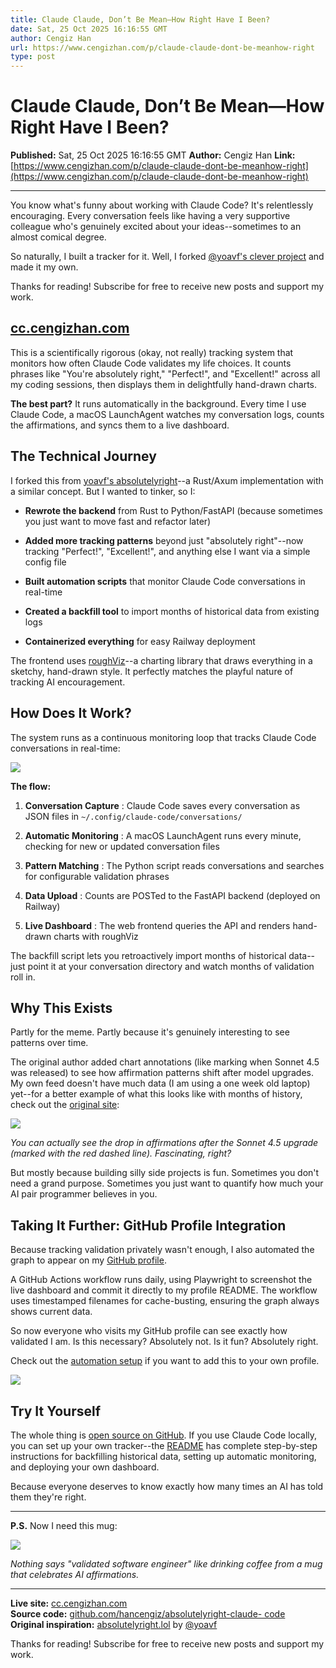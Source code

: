 ```yaml
---
title: Claude Claude, Don’t Be Mean—How Right Have I Been?
date: Sat, 25 Oct 2025 16:16:55 GMT
author: Cengiz Han
url: https://www.cengizhan.com/p/claude-claude-dont-be-meanhow-right
type: post
---
```


# Claude Claude, Don’t Be Mean—How Right Have I Been?

**Published:** Sat, 25 Oct 2025 16:16:55 GMT
**Author:** Cengiz Han
**Link:** [https://www.cengizhan.com/p/claude-claude-dont-be-meanhow-right](https://www.cengizhan.com/p/claude-claude-dont-be-meanhow-right)

---

You know what's funny about working with Claude Code? It's relentlessly
encouraging. Every conversation feels like having a very supportive colleague
who's genuinely excited about your ideas--sometimes to an almost comical
degree.

So naturally, I built a tracker for it. Well, I forked [@yoavf's clever
project](https://absolutelyright.lol/) and made it my own.

Thanks for reading! Subscribe for free to receive new posts and support my
work.

##  **[cc.cengizhan.com](https://cc.cengizhan.com/)**

This is a scientifically rigorous (okay, not really) tracking system that
monitors how often Claude Code validates my life choices. It counts phrases
like "You're absolutely right," "Perfect!", and "Excellent!" across all my
coding sessions, then displays them in delightfully hand-drawn charts.

 **The best part?** It runs automatically in the background. Every time I use
Claude Code, a macOS LaunchAgent watches my conversation logs, counts the
affirmations, and syncs them to a live dashboard.

##  **The Technical Journey**

I forked this from [yoavf's
absolutelyright](https://github.com/yoavf/absolutelyright)--a Rust/Axum
implementation with a similar concept. But I wanted to tinker, so I:

  *  **Rewrote the backend** from Rust to Python/FastAPI (because sometimes you just want to move fast and refactor later)

  *  **Added more tracking patterns** beyond just "absolutely right"--now tracking "Perfect!", "Excellent!", and anything else I want via a simple config file

  *  **Built automation scripts** that monitor Claude Code conversations in real-time

  *  **Created a backfill tool** to import months of historical data from existing logs

  *  **Containerized everything** for easy Railway deployment

The frontend uses [roughViz](https://www.jwilber.me/roughviz/)--a charting
library that draws everything in a sketchy, hand-drawn style. It perfectly
matches the playful nature of tracking AI encouragement.

##  **How Does It Work?**

The system runs as a continuous monitoring loop that tracks Claude Code
conversations in real-time:

[![](https://substackcdn.com/image/fetch/$s_!NBDG!,w_1456,c_limit,f_auto,q_auto:good,fl_progressive:steep/https%3A%2F%2Fsubstack-post-media.s3.amazonaws.com%2Fpublic%2Fimages%2Fe5b9e212-a09b-4200-8e6d-74513599e8b1_784x86.png)](https://substackcdn.com/image/fetch/$s_!NBDG!,f_auto,q_auto:good,fl_progressive:steep/https%3A%2F%2Fsubstack-post-media.s3.amazonaws.com%2Fpublic%2Fimages%2Fe5b9e212-a09b-4200-8e6d-74513599e8b1_784x86.png)

 **The flow:**

  1.  **Conversation Capture** : Claude Code saves every conversation as JSON files in `~/.config/claude-code/conversations/`

  2.  **Automatic Monitoring** : A macOS LaunchAgent runs every minute, checking for new or updated conversation files

  3.  **Pattern Matching** : The Python script reads conversations and searches for configurable validation phrases

  4.  **Data Upload** : Counts are POSTed to the FastAPI backend (deployed on Railway)

  5.  **Live Dashboard** : The web frontend queries the API and renders hand-drawn charts with roughViz

The backfill script lets you retroactively import months of historical data--
just point it at your conversation directory and watch months of validation
roll in.

##  **Why This Exists**

Partly for the meme. Partly because it's genuinely interesting to see patterns
over time.

The original author added chart annotations (like marking when Sonnet 4.5 was
released) to see how affirmation patterns shift after model upgrades. My own
feed doesn't have much data (I am using a one week old laptop) yet--for a
better example of what this looks like with months of history, check out the
[original site](https://absolutelyright.lol/):

[![](https://substackcdn.com/image/fetch/$s_!39I5!,w_1456,c_limit,f_auto,q_auto:good,fl_progressive:steep/https%3A%2F%2Fsubstack-post-media.s3.amazonaws.com%2Fpublic%2Fimages%2F31e46193-9422-4317-b21b-81a53aa450f3_1656x1338.png)](https://substackcdn.com/image/fetch/$s_!39I5!,f_auto,q_auto:good,fl_progressive:steep/https%3A%2F%2Fsubstack-post-media.s3.amazonaws.com%2Fpublic%2Fimages%2F31e46193-9422-4317-b21b-81a53aa450f3_1656x1338.png)

 _You can actually see the drop in affirmations after the Sonnet 4.5 upgrade
(marked with the red dashed line). Fascinating, right?_

But mostly because building silly side projects is fun. Sometimes you don't
need a grand purpose. Sometimes you just want to quantify how much your AI
pair programmer believes in you.

##  **Taking It Further: GitHub Profile Integration**

Because tracking validation privately wasn't enough, I also automated the
graph to appear on my [GitHub profile](https://github.com/hancengiz).

A GitHub Actions workflow runs daily, using Playwright to screenshot the live
dashboard and commit it directly to my profile README. The workflow uses
timestamped filenames for cache-busting, ensuring the graph always shows
current data.

So now everyone who visits my GitHub profile can see exactly how validated I
am. Is this necessary? Absolutely not. Is it fun? Absolutely right.

Check out the [automation
setup](https://github.com/hancengiz/hancengiz/tree/main/absolutely-right) if
you want to add this to your own profile.

[![](https://substackcdn.com/image/fetch/$s_!n_mq!,w_1456,c_limit,f_auto,q_auto:good,fl_progressive:steep/https%3A%2F%2Fsubstack-post-media.s3.amazonaws.com%2Fpublic%2Fimages%2Fc9aaefcf-5d37-425f-bafd-31988bf621e7_30x30.png)](https://substackcdn.com/image/fetch/$s_!n_mq!,f_auto,q_auto:good,fl_progressive:steep/https%3A%2F%2Fsubstack-post-media.s3.amazonaws.com%2Fpublic%2Fimages%2Fc9aaefcf-5d37-425f-bafd-31988bf621e7_30x30.png)

##  **Try It Yourself**

The whole thing is [open source on
GitHub](https://github.com/hancengiz/absolutelyright-claude-code). If you use
Claude Code locally, you can set up your own tracker--the
[README](https://github.com/hancengiz/absolutelyright-claude-code#readme) has
complete step-by-step instructions for backfilling historical data, setting up
automatic monitoring, and deploying your own dashboard.

Because everyone deserves to know exactly how many times an AI has told them
they're right.

* * *

 **P.S.** Now I need this mug:

[![](https://substackcdn.com/image/fetch/$s_!wZly!,w_1456,c_limit,f_auto,q_auto:good,fl_progressive:steep/https%3A%2F%2Fsubstack-post-media.s3.amazonaws.com%2Fpublic%2Fimages%2F3ba81503-88c3-4f9a-bf53-b45815312283_283x283.png)](https://substackcdn.com/image/fetch/$s_!wZly!,f_auto,q_auto:good,fl_progressive:steep/https%3A%2F%2Fsubstack-post-media.s3.amazonaws.com%2Fpublic%2Fimages%2F3ba81503-88c3-4f9a-bf53-b45815312283_283x283.png)

 _Nothing says "validated software engineer" like drinking coffee from a mug
that celebrates AI affirmations._

* * *

 **Live site:** [cc.cengizhan.com](https://cc.cengizhan.com/)  
 **Source code:** [github.com/hancengiz/absolutelyright-claude-
code](https://github.com/hancengiz/absolutelyright-claude-code)  
 **Original inspiration:** [absolutelyright.lol](https://absolutelyright.lol/)
by [@yoavf](https://github.com/yoavf)

Thanks for reading! Subscribe for free to receive new posts and support my
work.
